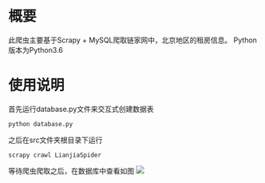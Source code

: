 # 概要 #
此爬虫主要基于Scrapy + MySQL爬取链家网中，北京地区的租房信息。
Python版本为Python3.6

# 使用说明 #
首先运行database.py文件来交互式创建数据表
```
python database.py
```

之后在src文件夹根目录下运行
```
scrapy crawl LianjiaSpider
```
等待爬虫爬取之后，在数据库中查看如图
![](https://github.com/zjhdota/LianjiaSpider/screenshot/mysql.png)
